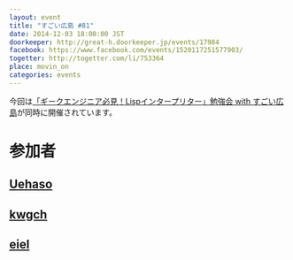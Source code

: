 ```yaml
---
layout: event
title: "すごい広島 #81"
date: 2014-12-03 18:00:00 JST
doorkeeper: http://great-h.doorkeeper.jp/events/17984
facebook: https://www.facebook.com/events/1520117251577903/
togetter: http://togetter.com/li/753364
place: movin_on
categories: events
---
```


今回は[「ギークエンジニア必見！Lispインタープリター」勉強会 with すごい広島](http://great-h.doorkeeper.jp/events/16621)が同時に開催されています。

# 参加者


## [Uehaso](https://twitter.com/uehaso)


## [kwgch](https://github.com/kwgch)


## [eiel](http://eiel.info/)
